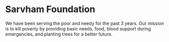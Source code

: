 # Sarvham Foundation

We have been serving the poor and needy for the past 3 years. Our mission is to kill poverty by providing basic needs, food, blood support during emergencies, and planting trees for a better future.
